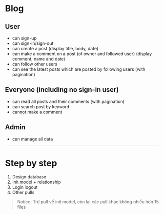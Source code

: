 # Blog

## User
- can sign-up
- can sign-in/sign-out
- can create a post (display title, body, date)
- can make a comment on a post (of owner and followed user) (display comment, name and date)
- can follow other users
- can see the latest posts which are posted by following users (with pagination)

## Everyone (including no sign-in user)
- can read all posts and their comments (with pagination)
- can search post by keyword
- cannot make a comment

## Admin

* can manage all data

----------

# Step by step

1. Design database
4. Init model + relationship
5. Login logout
6. Other pulls

> Notice: Trừ pull về init model, còn lại các pull khác không nhiều hơn 15 files
